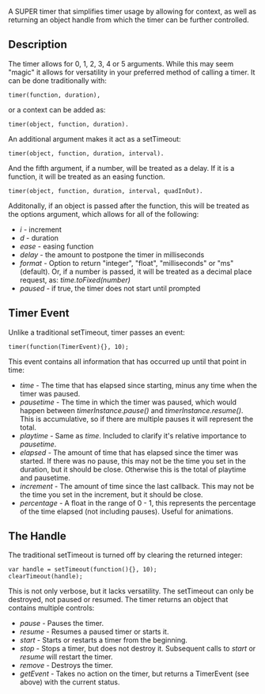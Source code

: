 A SUPER timer that simplifies timer usage by allowing for context, as well as returning an object handle from which the timer can be further controlled.

Description
-----------

The timer allows for 0, 1, 2, 3, 4 or 5 arguments. While this may seem "magic" it allows for versatility in your preferred method of calling a timer. It can be done traditionally with:

	timer(function, duration),

or a context can be added as:

	timer(object, function, duration).

An additional argument makes it act as a setTimeout:

	timer(object, function, duration, interval).

And the fifth argument, if a number, will be treated as a delay. If it is a function, it will be treated as an easing function.

	timer(object, function, duration, interval, quadInOut).

Additonally, if an object is passed after the function, this will be treated as the options argument, which allows for all of the following:

* *i* - increment
* *d* - duration
* *ease* - easing function
* *delay* - the amount to postpone the timer in milliseconds
* *format* - Option to return "integer", "float", "milliseconds" or "ms" (default). Or, if a number is passed, it will be treated as a decimal place request, as: _time.toFixed(number)_
* *paused* - if true, the timer does not start until prompted


Timer Event
-----------

Unlike a traditional setTimeout, timer passes an event:

	timer(function(TimerEvent){}, 10);

This event contains all information that has occurred up until that point in time:

* *time* - The time that has elapsed since starting, minus any time when the timer was paused.
* *pausetime* - The time in which the timer was paused, which would happen between _timerInstance.pause()_ and _timerInstance.resume()_. This is accumulative, so if there are multiple pauses it will represent the total. 
* *playtime* - Same as _time_. Included to clarify it's relative importance to _pausetime_.
* *elapsed* - The amount of time that has elapsed since the timer was started. If there was no pause, this may not be the time you set in the duration, but it should be close. Otherwise this is the total of playtime and pausetime.
* *increment* - The amount of time since the last callback.  This may not be the time you set in the increment, but it should be close.
* *percentage* - A float in the range of 0 - 1, this represents the percentage of the time elapsed (not including pauses). Useful for animations.

The Handle
----------

The traditional setTimeout is turned off by clearing the returned integer:

	var handle = setTimeout(function(){}, 10);
	clearTimeout(handle);

This is not only verbose, but it lacks versatility. The setTimeout can only be destroyed, not paused or resumed. The timer returns an object that contains multiple controls:

* *pause* - Pauses the timer.
* *resume* - Resumes a paused timer or starts it.
* *start* - Starts or restarts a timer from the beginning.
* *stop* - Stops a timer, but does not destroy it. Subsequent calls to _start_ or _resume_ will restart the timer.
* *remove* - Destroys the timer.
* *getEvent* - Takes no action on the timer, but returns a TimerEvent (see above) with the current status.


